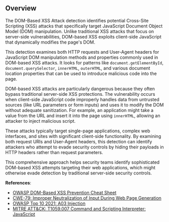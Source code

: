 ## Overview

The DOM-Based XSS Attack detection identifies potential Cross-Site Scripting (XSS) attacks that specifically target JavaScript Document Object Model (DOM) manipulation. Unlike traditional XSS attacks that focus on server-side vulnerabilities, DOM-based XSS exploits client-side JavaScript that dynamically modifies the page's DOM.

This detection examines both HTTP requests and User-Agent headers for JavaScript DOM manipulation methods and properties commonly used in DOM-based XSS attacks. It looks for patterns like `document.getElementById`, `document.querySelector`, `innerHTML`, `outerHTML`, and various document location properties that can be used to introduce malicious code into the page.

DOM-based XSS attacks are particularly dangerous because they often bypass traditional server-side XSS protections. The vulnerability occurs when client-side JavaScript code improperly handles data from untrusted sources (like URL parameters or form inputs) and uses it to modify the DOM without adequate sanitization. For example, an application might take a value from the URL and insert it into the page using `innerHTML`, allowing an attacker to inject malicious script.

These attacks typically target single-page applications, complex web interfaces, and sites with significant client-side functionality. By examining both request URIs and User-Agent headers, this detection can identify attackers who attempt to evade security controls by hiding their payloads in HTTP headers rather than request parameters.

This comprehensive approach helps security teams identify sophisticated DOM-based XSS attempts targeting their web applications, which might otherwise evade detection by traditional server-side security controls.

**References**:
- [OWASP DOM-Based XSS Prevention Cheat Sheet](https://cheatsheetseries.owasp.org/cheatsheets/DOM_based_XSS_Prevention_Cheat_Sheet.html)
- [CWE-79: Improper Neutralization of Input During Web Page Generation](https://cwe.mitre.org/data/definitions/79.html)
- [OWASP Top 10 2021: A03 Injection](https://owasp.org/Top10/A03_2021-Injection/)
- [MITRE ATT&CK: T1059.007 Command and Scripting Interpreter: JavaScript](https://attack.mitre.org/techniques/T1059/007/)